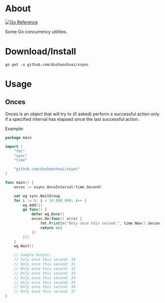 # About

[![Go Reference](https://pkg.go.dev/badge/github.com/dushaoshuai/xsync.svg)](https://pkg.go.dev/github.com/dushaoshuai/xsync)

Some Go concurrency utilities.

# Download/Install

```shell
go get -u github.com/dushaoshuai/xsync
```

# Usage

## Onces

Onces is an object that will try to (if asked) perform a successful action only
if a specified interval has elapsed since the last successful action.

Example:

```go
package main

import (
	"fmt"
	"sync"
	"time"

	"github.com/dushaoshuai/xsync"
)

func main() {
	onces := xsync.OnceInterval(time.Second)

	var wg sync.WaitGroup
	for i := 0; i < 10_000_000; i++ {
		wg.Add(1)
		go func() {
			defer wg.Done()
			onces.Do(func() error {
				fmt.Println("Only once this second:", time.Now().Second())
				return nil
			})
		}()
	}
	wg.Wait()

	// Sample Output:
	// Only once this second: 30
	// Only once this second: 31
	// Only once this second: 32
	// Only once this second: 33
	// Only once this second: 34
	// Only once this second: 35
	// Only once this second: 36
	// Only once this second: 37
}
```
